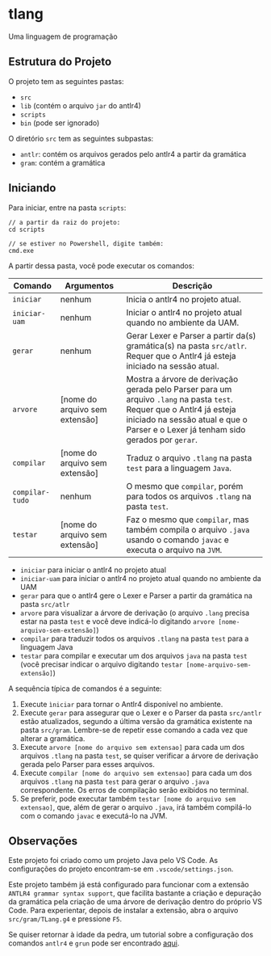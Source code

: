 # tlang
Uma linguagem de programação

## Estrutura do Projeto

O projeto tem as seguintes pastas:

- `src`
- `lib` (contém o arquivo `jar` do antlr4)
- `scripts`
- `bin` (pode ser ignorado)

O diretório `src` tem as seguintes subpastas:

- `antlr`: contém os arquivos gerados pelo antlr4 a partir da gramática
- `gram`: contém a gramática

## Iniciando

Para iniciar, entre na pasta `scripts`:

````
// a partir da raiz do projeto:
cd scripts

// se estiver no Powershell, digite também:
cmd.exe
````

A partir dessa pasta, você pode executar os comandos:

| **Comando** | **Argumentos** | **Descrição** |
|---|---|---|
| `iniciar` | nenhum | Inicia o antlr4 no projeto atual. |
| `iniciar-uam` | nenhum | Iniciar o antlr4 no projeto atual quando no ambiente da UAM. |
| `gerar` | nenhum | Gerar Lexer e Parser a partir da(s) gramática(s) na pasta `src/atlr`. Requer que o Antlr4 já esteja iniciado na sessão atual. |
| `arvore` | [nome do arquivo sem extensão] | Mostra a árvore de derivação gerada pelo Parser para um arquivo `.lang` na pasta `test`. Requer que o Antlr4 já esteja iniciado na sessão atual e que o Parser e o Lexer já tenham sido gerados por `gerar`. |
| `compilar` | [nome do arquivo sem extensão] | Traduz o arquivo `.tlang` na pasta `test` para a linguagem `Java`. |
| `compilar-tudo` | nenhum | O mesmo que `compilar`, porém para todos os arquivos `.tlang` na pasta `test`. |
| `testar` | [nome do arquivo sem extensão] | Faz o mesmo que `compilar`, mas também compila o arquivo `.java` usando o comando `javac` e executa o arquivo na `JVM`. |

- `iniciar` para iniciar o antlr4 no projeto atual
- `iniciar-uam` para iniciar o antlr4 no projeto atual quando no ambiente da UAM
- `gerar` para que o antlr4 gere o Lexer e Parser a partir da gramática na pasta `src/atlr`
- `arvore` para visualizar a árvore de derivação (o arquivo `.lang` precisa estar na pasta `test` e você deve indicá-lo digitando `arvore [nome-arquivo-sem-extensão]`)
- `compilar` para traduzir todos os arquivos `.tlang` na pasta `test` para a linguagem Java
- `testar` para compilar e executar um dos arquivos `java` na pasta `test` (você precisar indicar o arquivo digitando `testar [nome-arquivo-sem-extensão]`)

A sequência típica de comandos é a seguinte:

1) Execute `ìniciar` para tornar o Antlr4 disponível no ambiente.
2) Execute `gerar` para assegurar que o Lexer e o Parser da pasta `src/antlr` estão atualizados, segundo a última versão da gramática existente na pasta `src/gram`. Lembre-se de repetir esse comando a cada vez que alterar a gramática.
3) Execute `arvore [nome do arquivo sem extensao]` para cada um dos arquivos `.tlang` na pasta `test`, se quiser verificar a árvore de derivação gerada pelo Parser para esses arquivos.
4) Execute `compilar [nome do arquivo sem extensao]` para cada um dos arquivos `.tlang` na pasta `test` para gerar o arquivo `.java` correspondente. Os erros de compilação serão exibidos no terminal.
5) Se preferir, pode executar também `testar [nome do arquivo sem extensao]`, que, além de gerar o arquivo `.java`, irá também compilá-lo com o comando `javac` e executá-lo na JVM.


## Observações

Este projeto foi criado como um projeto Java pelo VS Code. As configurações do projeto encontram-se em `.vscode/settings.json`.

Este projeto também já está configurado para funcionar com a extensão `ANTLR4 grammar syntax support`, que facilita bastante a criação e depuração da gramática pela criação de uma árvore de derivação dentro do próprio VS Code. Para experientar, depois de instalar a extensão, abra o arquivo `src/gram/TLang.g4` e pressione `F5`. 

Se quiser retornar à idade da pedra, um tutorial sobre a configuração dos comandos `antlr4` e `grun` pode ser encontrado [aqui](https://github.com/antlr/antlr4/blob/master/doc/getting-started.md#windows).
